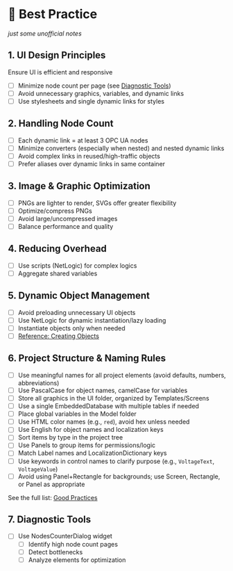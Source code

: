 # 🚀 Best Practice
*just some unofficial notes*

## 1. UI Design Principles
Ensure UI is efficient and responsive
- [ ] Minimize node count per page (see [Diagnostic Tools](#7-diagnostic-tools))
- [ ] Avoid unnecessary graphics, variables, and dynamic links
- [ ] Use stylesheets and single dynamic links for styles

## 2. Handling Node Count
- [ ] Each dynamic link = at least 3 OPC UA nodes
- [ ] Minimize converters (especially when nested) and nested dynamic links
- [ ] Avoid complex links in reused/high-traffic objects
- [ ] Prefer aliases over dynamic links in same container

## 3. Image & Graphic Optimization
- [ ] PNGs are lighter to render, SVGs offer greater flexibility
- [ ] Optimize/compress PNGs
- [ ] Avoid large/uncompressed images
- [ ] Balance performance and quality

## 4. Reducing Overhead
- [ ] Use scripts (NetLogic) for complex logics
- [ ] Aggregate shared variables

## 5. Dynamic Object Management
- [ ] Avoid preloading unnecessary UI objects
- [ ] Use NetLogic for dynamic instantiation/lazy loading
- [ ] Instantiate objects only when needed
- [ ] [Reference: Creating Objects](https://github.com/FactoryTalk-Optix/NetLogic_CheatSheet/blob/main/pages/creating-objects.md#iuaobjects)

## 6. Project Structure & Naming Rules
- [ ] Use meaningful names for all project elements (avoid defaults, numbers, abbreviations)
- [ ] Use PascalCase for object names, camelCase for variables
- [ ] Store all graphics in the UI folder, organized by Templates/Screens
- [ ] Use a single EmbeddedDatabase with multiple tables if needed
- [ ] Place global variables in the Model folder
- [ ] Use HTML color names (e.g., `red`), avoid hex unless needed
- [ ] Use English for object names and localization keys
- [ ] Sort items by type in the project tree
- [ ] Use Panels to group items for permissions/logic
- [ ] Match Label names and LocalizationDictionary keys
- [ ] Use keywords in control names to clarify purpose (e.g., `VoltageText`, `VoltageValue`)
- [ ] Avoid using Panel+Rectangle for backgrounds; use Screen, Rectangle, or Panel as appropriate

See the full list: [Good Practices](https://github.com/FactoryTalk-Optix/NetLogic_CheatSheet/blob/main/pages/good-practices.md)

## 7. Diagnostic Tools
- [ ] Use NodesCounterDialog widget
    - [ ] Identify high node count pages
    - [ ] Detect bottlenecks
    - [ ] Analyze elements for optimization

